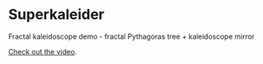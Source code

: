 # Superkaleider

Fractal kaleidoscope demo - fractal Pythagoras tree + kaleidoscope mirror

[Check out the video](https://youtu.be/Wi6_aoz1pFs).
